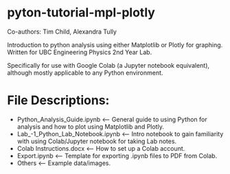 # pyton-tutorial-mpl-plotly


Co-authors: Tim Child, Alexandra Tully


Introduction to python analysis using either Matplotlib or Plotly for graphing. Written for UBC Engineering Physics 2nd Year Lab.

Specifically for use with Google Colab (a Jupyter notebook equivalent), although mostly applicable to any Python environment.


# File Descriptions:
- Python_Analysis_Guide.ipynb <-- General guide to using Python for analysis and how to plot using Matplotlib and Plotly.
- Lab_-1_Python_Lab_Notebook.ipynb <-- Intro notebook to gain familiarity with using Colab/Jupyter notebook for taking Lab notes.
- Colab Instructions.docx <-- How to set up a Colab account.
- Export.ipynb <-- Template for exporting .ipynb files to PDF from Colab.
- Others <-- Example data/images.
